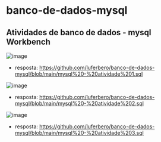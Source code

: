 # banco-de-dados-mysql
## Atividades de banco de dados - mysql Workbench

![image](https://github.com/luferbero/banco-de-dados-mysql/assets/126680747/d25d1093-28dc-41be-9375-e7a243fe5ab2)
- resposta: https://github.com/luferbero/banco-de-dados-mysql/blob/main/mysql%20-%20atividade%201.sql

![image](https://github.com/luferbero/banco-de-dados-mysql/assets/126680747/eab0b604-8c03-462f-88ed-18f1ec9db4c8)
- resposta: https://github.com/luferbero/banco-de-dados-mysql/blob/main/mysql%20-%20atividade%202.sql

![image](https://github.com/luferbero/banco-de-dados-mysql/assets/126680747/6ac0bd36-26fb-4d5e-98ae-2e5004f79513)
- resposta: https://github.com/luferbero/banco-de-dados-mysql/blob/main/mysql%20-%20atividade%203.sql
